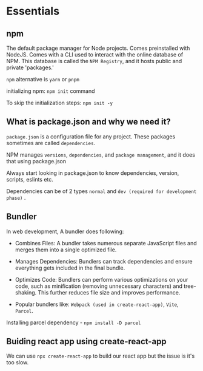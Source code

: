 # Essentials

## npm

The default package manager for Node projects. Comes preinstalled with NodeJS. Comes with a CLI used to interact with the online database of NPM. This database is called the `NPM Registry`, and it hosts public and private 'packages.' 

`npm` alternative is `yarn` or `pnpm`

initializing npm: `npm init` command

To skip the initialization steps: `npm init -y`

## What is package.json and why we need it?

`package.json` is a configuration file for any project.
These packages sometimes are called `dependencies`.

NPM manages `versions`, `dependencies`, and `package management`, and it does that using package.json

Always start looking in package.json to know dependencies, version, scripts, eslints etc.

Dependencies can be of 2 types `normal` and `dev (required for development phase)` .

## Bundler

In web development, A bundler does following:

- Combines Files: A bundler takes numerous separate JavaScript files and merges them into a single optimized file.

- Manages Dependencies: Bundlers can track dependencies and ensure everything gets included in the final bundle.

- Optimizes Code: Bundlers can perform various optimizations on your code, such as minification (removing unnecessary characters) and tree-shaking. This further reduces file size and improves performance.

- Popular bundlers like: `Webpack (used in create-react-app)`, `Vite`, `Parcel`.

Installing parcel dependency - `npm install -D parcel`

## Buiding react app using create-react-app

We can use `npx create-react-app` to build our react app but the issue is it's too slow.